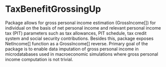 # TaxBenefitGrossingUp

Package allows for gross personal income estimation (GrossIncome[]) for individual on the basis of net personal income and relevant personal income tax (PIT) parameters such as tax allowances, PIT schedule, tax credit system and social security contributions. Besides this, package exposes NetIncome[] function as a GrossIncome[] reverse. Primary goal of the package is to enable data imputation of gross personal income in microdatabases used in macroeconomic simulations where gross personal income computation is not trivial.

